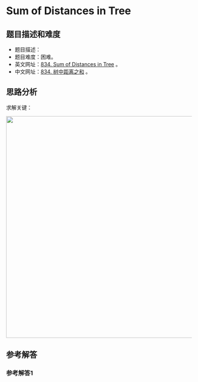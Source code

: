 # Sum of Distances in Tree

## 题目描述和难度
+ 题目描述：
+ 题目难度：困难。
+ 英文网址：[834. Sum of Distances in Tree](https://leetcode.com/problems/sum-of-distances-in-tree/description/)  。
+ 中文网址：[834. 树中距离之和](https://leetcode-cn.com/problems/sum-of-distances-in-tree/description/)  。
## 思路分析
求解关键：

<img src="https://liweiwei1419.github.io/images/leetcode-solution/" width="600">

## 参考解答
### 参考解答1

```java

```